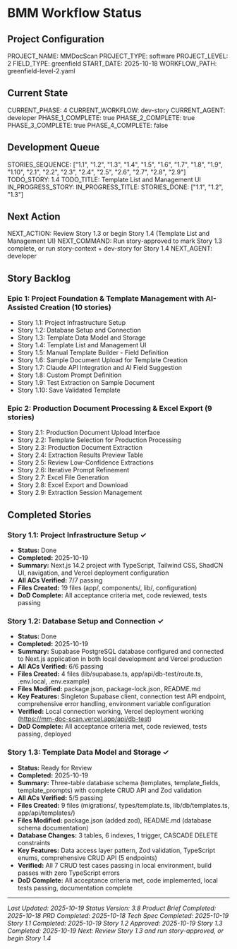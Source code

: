 # BMM Workflow Status

## Project Configuration

PROJECT_NAME: MMDocScan
PROJECT_TYPE: software
PROJECT_LEVEL: 2
FIELD_TYPE: greenfield
START_DATE: 2025-10-18
WORKFLOW_PATH: greenfield-level-2.yaml

## Current State

CURRENT_PHASE: 4
CURRENT_WORKFLOW: dev-story
CURRENT_AGENT: developer
PHASE_1_COMPLETE: true
PHASE_2_COMPLETE: true
PHASE_3_COMPLETE: true
PHASE_4_COMPLETE: false

## Development Queue

STORIES_SEQUENCE: ["1.1", "1.2", "1.3", "1.4", "1.5", "1.6", "1.7", "1.8", "1.9", "1.10", "2.1", "2.2", "2.3", "2.4", "2.5", "2.6", "2.7", "2.8", "2.9"]
TODO_STORY: 1.4
TODO_TITLE: Template List and Management UI
IN_PROGRESS_STORY:
IN_PROGRESS_TITLE:
STORIES_DONE: ["1.1", "1.2", "1.3"]

## Next Action

NEXT_ACTION: Review Story 1.3 or begin Story 1.4 (Template List and Management UI)
NEXT_COMMAND: Run story-approved to mark Story 1.3 complete, or run story-context + dev-story for Story 1.4
NEXT_AGENT: developer

## Story Backlog

### Epic 1: Project Foundation & Template Management with AI-Assisted Creation (10 stories)
- Story 1.1: Project Infrastructure Setup
- Story 1.2: Database Setup and Connection
- Story 1.3: Template Data Model and Storage
- Story 1.4: Template List and Management UI
- Story 1.5: Manual Template Builder - Field Definition
- Story 1.6: Sample Document Upload for Template Creation
- Story 1.7: Claude API Integration and AI Field Suggestion
- Story 1.8: Custom Prompt Definition
- Story 1.9: Test Extraction on Sample Document
- Story 1.10: Save Validated Template

### Epic 2: Production Document Processing & Excel Export (9 stories)
- Story 2.1: Production Document Upload Interface
- Story 2.2: Template Selection for Production Processing
- Story 2.3: Production Document Extraction
- Story 2.4: Extraction Results Preview Table
- Story 2.5: Review Low-Confidence Extractions
- Story 2.6: Iterative Prompt Refinement
- Story 2.7: Excel File Generation
- Story 2.8: Excel Export and Download
- Story 2.9: Extraction Session Management

## Completed Stories

### Story 1.1: Project Infrastructure Setup ✓
- **Status:** Done
- **Completed:** 2025-10-19
- **Summary:** Next.js 14.2 project with TypeScript, Tailwind CSS, ShadCN UI, navigation, and Vercel deployment configuration
- **All ACs Verified:** 7/7 passing
- **Files Created:** 19 files (app/, components/, lib/, configuration)
- **DoD Complete:** All acceptance criteria met, code reviewed, tests passing

### Story 1.2: Database Setup and Connection ✓
- **Status:** Done
- **Completed:** 2025-10-19
- **Summary:** Supabase PostgreSQL database configured and connected to Next.js application in both local development and Vercel production
- **All ACs Verified:** 6/6 passing
- **Files Created:** 4 files (lib/supabase.ts, app/api/db-test/route.ts, .env.local, .env.example)
- **Files Modified:** package.json, package-lock.json, README.md
- **Key Features:** Singleton Supabase client, connection test API endpoint, comprehensive error handling, environment variable configuration
- **Verified:** Local connection working, Vercel deployment working (https://mm-doc-scan.vercel.app/api/db-test)
- **DoD Complete:** All acceptance criteria met, code reviewed, tests passing, deployed

### Story 1.3: Template Data Model and Storage ✓
- **Status:** Ready for Review
- **Completed:** 2025-10-19
- **Summary:** Three-table database schema (templates, template_fields, template_prompts) with complete CRUD API and Zod validation
- **All ACs Verified:** 5/5 passing
- **Files Created:** 9 files (migrations/, types/template.ts, lib/db/templates.ts, app/api/templates/)
- **Files Modified:** package.json (added zod), README.md (database schema documentation)
- **Database Changes:** 3 tables, 6 indexes, 1 trigger, CASCADE DELETE constraints
- **Key Features:** Data access layer pattern, Zod validation, TypeScript enums, comprehensive CRUD API (5 endpoints)
- **Verified:** All 7 CRUD test cases passing in local environment, build passes with zero TypeScript errors
- **DoD Complete:** All acceptance criteria met, code implemented, local tests passing, documentation complete

---

_Last Updated: 2025-10-19_
_Status Version: 3.8_
_Product Brief Completed: 2025-10-18_
_PRD Completed: 2025-10-18_
_Tech Spec Completed: 2025-10-19_
_Story 1.1 Completed: 2025-10-19_
_Story 1.2 Approved: 2025-10-19_
_Story 1.3 Completed: 2025-10-19_
_Next: Review Story 1.3 and run story-approved, or begin Story 1.4_
